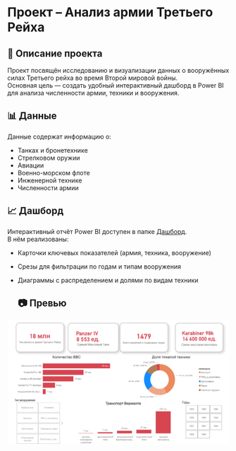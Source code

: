 # Проект – Анализ армии Третьего Рейха  

## 📌 Описание проекта  
Проект посвящён исследованию и визуализации данных о вооружённых силах Третьего рейха во время Второй мировой войны.  
Основная цель — создать удобный интерактивный дашборд в Power BI для анализа численности армии, техники и вооружения.  

## 📊 Данные  
Данные содержат информацию о:  
- Танках и бронетехнике  
- Стрелковом оружии  
- Авиации  
- Военно-морском флоте  
- Инженерной технике  
- Численности армии  

## 📈 Дашборд  
Интерактивный отчёт Power BI доступен в папке [Дашборд](./Дашборд).  
В нём реализованы:  
- Карточки ключевых показателей (армия, техника, вооружение)  
- Срезы для фильтрации по годам и типам вооружения  
- Диаграммы с распределением и долями по видам техники

    ## 📷 Превью
![Скрин дашборда](./Дашборд/Скриншот%20Дашборда.png)
